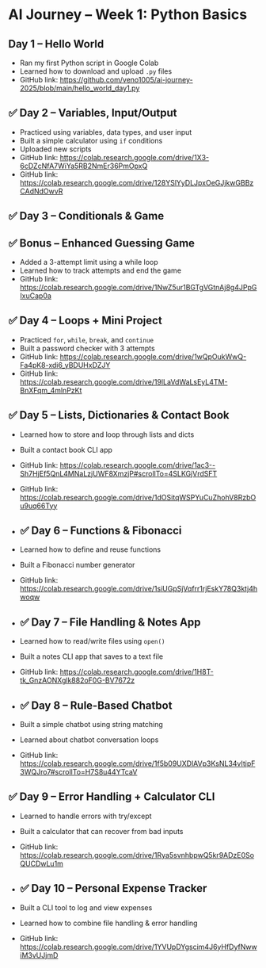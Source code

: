 # AI Journey – Week 1: Python Basics

## Day 1 – Hello World
- Ran my first Python script in Google Colab
- Learned how to download and upload `.py` files
- GitHub link: https://github.com/veno1005/ai-journey-2025/blob/main/hello_world_day1.py

## ✅ Day 2 – Variables, Input/Output
- Practiced using variables, data types, and user input
- Built a simple calculator using `if` conditions
- Uploaded new scripts
- GitHub link: https://colab.research.google.com/drive/1X3-6cDZcNfA7WiYa5RB2NmEr36PmOpxQ
- GitHub link: https://colab.research.google.com/drive/128YSlYyDLJpxOeGJjkwGBBzCAdNdOwvR

## ✅ Day 3 – Conditionals & Game
## ✅ Bonus – Enhanced Guessing Game
- Added a 3-attempt limit using a while loop
- Learned how to track attempts and end the game
- GitHub link: https://colab.research.google.com/drive/1NwZ5ur1BGTgVGtnAj8g4JPpGIxuCap0a

## ✅ Day 4 – Loops + Mini Project
- Practiced `for`, `while`, `break`, and `continue`
- Built a password checker with 3 attempts
- GitHub link: https://colab.research.google.com/drive/1wQpOukWwQ-Fa4pK8-xdi6_yBDUHxDZJY
- GitHub link: https://colab.research.google.com/drive/19lLaVdWaLsEyL4TM-BnXFqm_4mlnPzKt

## ✅ Day 5 – Lists, Dictionaries & Contact Book
- Learned how to store and loop through lists and dicts
- Built a contact book CLI app
- GitHub link: https://colab.research.google.com/drive/1ac3--Sh7HjEf5QnL4MNaLzjUWF8XmzjP#scrollTo=4SLKGjVrdSFT
- GitHub link: https://colab.research.google.com/drive/1dOSitqWSPYuCuZhohV8RzbOu9uq66Tyy

- ## ✅ Day 6 – Functions & Fibonacci
- Learned how to define and reuse functions
- Built a Fibonacci number generator
- GitHub link: https://colab.research.google.com/drive/1siUGpSjVqfrr1rjEskY78Q3ktj4hwoqw

- ## ✅ Day 7 – File Handling & Notes App
- Learned how to read/write files using `open()`
- Built a notes CLI app that saves to a text file
- GitHub link: https://colab.research.google.com/drive/1H8T-tk_GnzAONXglk882oF0G-BV7672z

- ## ✅ Day 8 – Rule-Based Chatbot
- Built a simple chatbot using string matching
- Learned about chatbot conversation loops
- GitHub link: https://colab.research.google.com/drive/1f5b09UXDlAVp3KsNL34vItipF3WQJro7#scrollTo=H7S8u44YTcaV

## ✅ Day 9 – Error Handling + Calculator CLI
- Learned to handle errors with try/except
- Built a calculator that can recover from bad inputs
- GitHub link: https://colab.research.google.com/drive/1Rya5svnhbpwQ5kr9ADzE0SoQUCDwLu1m

- ## ✅ Day 10 – Personal Expense Tracker
- Built a CLI tool to log and view expenses
- Learned how to combine file handling & error handling
- GitHub link: https://colab.research.google.com/drive/1YVUpDYgscim4J6yHfDyfNwwiM3vUJjmD

